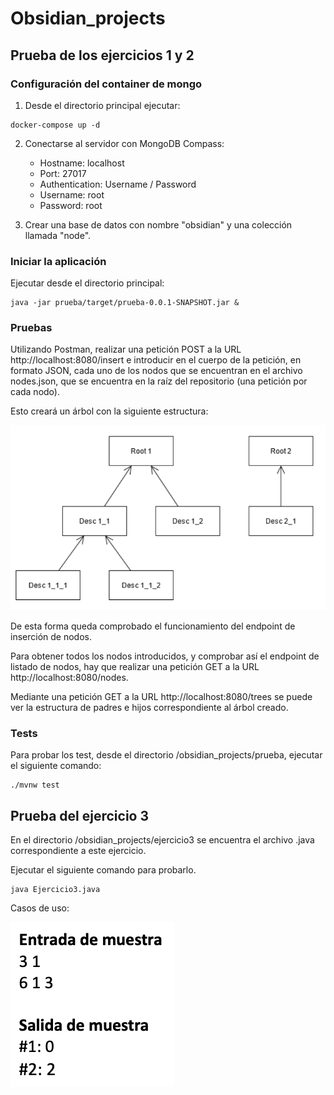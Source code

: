# Obsidian_projects

## Prueba de los ejercicios 1 y 2

### Configuración del container de mongo
 
1. Desde el directorio principal ejecutar:

```
docker-compose up -d
```
2. Conectarse al servidor con MongoDB Compass:
    - Hostname: localhost
    - Port: 27017
    - Authentication: Username / Password
    - Username: root
    - Password: root

3. Crear una base de datos con nombre "obsidian" y una colección llamada "node".

### Iniciar la aplicación

Ejecutar desde el directorio principal:

```
java -jar prueba/target/prueba-0.0.1-SNAPSHOT.jar &
```

### Pruebas

Utilizando Postman, realizar una petición POST a la URL http://localhost:8080/insert e introducir en el cuerpo de la petición, en formato JSON, cada uno de los nodos que se encuentran en el archivo nodes.json, que se encuentra en la raíz del repositorio (una petición por cada nodo).

Esto creará un árbol con la siguiente estructura:

![árboles](/images/trees.png)

De esta forma queda comprobado el funcionamiento del endpoint de inserción de nodos.

Para obtener todos los nodos introducidos, y comprobar así el endpoint de listado de nodos, hay que realizar una petición GET a la URL http://localhost:8080/nodes.

Mediante una petición GET a la URL http://localhost:8080/trees se puede ver la estructura de padres e hijos correspondiente al árbol creado.

### Tests

Para probar los test, desde el directorio /obsidian_projects/prueba, ejecutar el siguiente comando:

```
./mvnw test
```

## Prueba del ejercicio 3

En el directorio /obsidian_projects/ejercicio3 se encuentra el archivo .java correspondiente a este ejercicio.

Ejecutar el siguiente comando para probarlo.

```
java Ejercicio3.java
```

Casos de uso:

![casos](/images/casos.png)